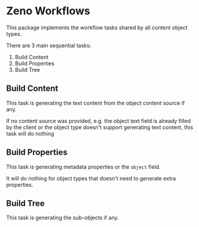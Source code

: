 # Zeno Workflows

This package implements the workflow tasks shared by all content object types.

There are 3 main sequential tasks:

1. Build Content
2. Build Properties
3. Build Tree

## Build Content

This task is generating the text content from the object content source if any.

If no content source was provided, e.g. the object text field is already filled by the client or the object type doesn't support generating text content, this task will do nothing

## Build Properties
This task is generating metadata properties or the `object` field.

It will do nothing for object types that doesn't need to generate extra properties.

## Build Tree
This task is generating the sub-objects if any. 

